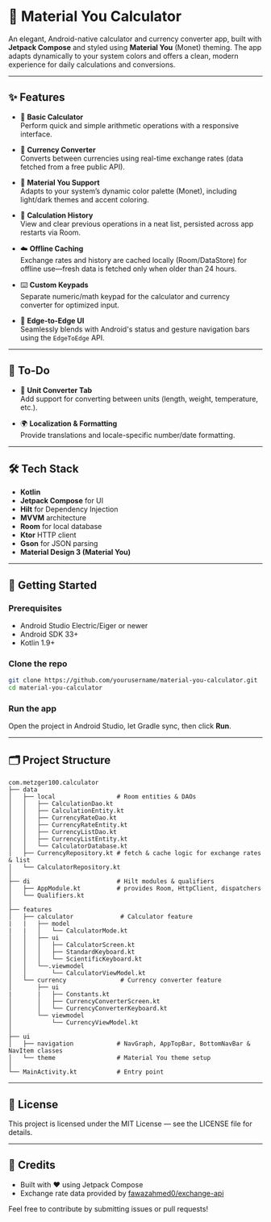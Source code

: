# 💱 Material You Calculator

An elegant, Android-native calculator and currency converter app, built with **Jetpack Compose** and styled using **Material You** (Monet) theming. The app adapts dynamically to your system colors and offers a clean, modern experience for daily calculations and conversions.

---

## ✨ Features

- 🧮 **Basic Calculator**  
  Perform quick and simple arithmetic operations with a responsive interface.

- 💱 **Currency Converter**  
  Converts between currencies using real-time exchange rates (data fetched from a free public API).

- 🎨 **Material You Support**  
  Adapts to your system’s dynamic color palette (Monet), including light/dark themes and accent coloring.

- 💾 **Calculation History**  
  View and clear previous operations in a neat list, persisted across app restarts via Room.

- ☁️ **Offline Caching**  
  Exchange rates and history are cached locally (Room/DataStore) for offline use—fresh data is fetched only when older than 24 hours.

- ⌨️ **Custom Keypads**  
  Separate numeric/math keypad for the calculator and currency converter for optimized input.

- 📱 **Edge-to-Edge UI**  
  Seamlessly blends with Android's status and gesture navigation bars using the `EdgeToEdge` API.

---

## 🚧 To-Do

- 🔧 **Unit Converter Tab**  
  Add support for converting between units (length, weight, temperature, etc.).

- 🌍 **Localization & Formatting**  
  Provide translations and locale-specific number/date formatting.

---

## 🛠️ Tech Stack

- **Kotlin**  
- **Jetpack Compose** for UI  
- **Hilt** for Dependency Injection  
- **MVVM** architecture  
- **Room** for local database  
- **Ktor** HTTP client  
- **Gson** for JSON parsing  
- **Material Design 3 (Material You)**

---

## 🚀 Getting Started

### Prerequisites

- Android Studio Electric/Eiger or newer  
- Android SDK 33+  
- Kotlin 1.9+  

### Clone the repo

```bash
git clone https://github.com/yourusername/material-you-calculator.git
cd material-you-calculator
```

### Run the app

Open the project in Android Studio, let Gradle sync, then click **Run**.

---

## 🗂️ Project Structure

```
com.metzger100.calculator
├── data
│   ├── local                 # Room entities & DAOs
│   │   ├── CalculationDao.kt
│   │   ├── CalculationEntity.kt
│   │   ├── CurrencyRateDao.kt
│   │   ├── CurrencyRateEntity.kt
│   │   ├── CurrencyListDao.kt
│   │   ├── CurrencyListEntity.kt
│   │   └── CalculatorDatabase.kt
│   ├── CurrencyRepository.kt # fetch & cache logic for exchange rates & list
│   └── CalculatorRepository.kt
│
├── di                        # Hilt modules & qualifiers
│   ├── AppModule.kt          # provides Room, HttpClient, dispatchers
│   └── Qualifiers.kt
│
├── features
│   ├── calculator             # Calculator feature
|   |   ├── model
|   |   │   └── CalculatorMode.kt
│   │   ├── ui
│   │   │   ├── CalculatorScreen.kt
│   │   │   ├── StandardKeyboard.kt
│   │   │   └── ScientificKeyboard.kt
│   │   └──.viewmodel
│   │       └── CalculatorViewModel.kt
│   └── currency               # Currency converter feature
│       ├── ui
|       |   ├── Constants.kt
│       │   ├── CurrencyConverterScreen.kt
│       │   └── CurrencyConverterKeyboard.kt
│       └── viewmodel
│           └── CurrencyViewModel.kt
│
├── ui
│   ├── navigation            # NavGraph, AppTopBar, BottomNavBar & NavItem classes
│   └── theme                 # Material You theme setup
│
└── MainActivity.kt           # Entry point
```

---

## 📄 License

This project is licensed under the MIT License — see the LICENSE file for details.

---

## 🙌 Credits

- Built with ♥️ using Jetpack Compose  
- Exchange rate data provided by [fawazahmed0/exchange-api](https://github.com/fawazahmed0/exchange-api)

Feel free to contribute by submitting issues or pull requests!
